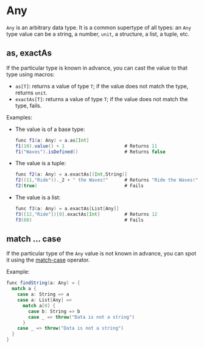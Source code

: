 # Any

`Any` is an arbitrary data type. It is a common supertype of all types: an `Any` type value can be a string, a number, `unit`, a structure, a list, a tuple, etc.

## as, exactAs

If the particular type is known in advance, you can cast the value to that type using macros:

* `as[T]`: returns a value of type `T`; if the value does not match the type, returns `unit`.
* `exactAs[T]`: returns a value of type `T`; if the value does not match the type, fails.

Examples:

* The value is of a base type:

   ```scala
   func f1(a: Any) = a.as[Int]
   f1(10).value() + 1                      # Returns 11
   f1("Waves").isDefined()                 # Returns false
   ```

* The value is a tuple:

   ```scala
   func f2(a: Any) = a.exactAs[(Int,String)]
   f2((11,"Ride"))._2 + " the Waves!"      # Returns "Ride the Waves!"
   f2(true)                                # Fails
   ```

* The value is a list:

   ```scala
   func f3(a: Any) = a.exactAs[List[Any]]
   f3([12,"Ride"])[0].exactAs[Int]         # Returns 12
   f3(88)                                  # Fails
   ```
<!--
In the following example, the `second` function returns the value used by the `first` function (see the [dApp-to-dApp Invocation](/en/ride/advanced/dapp-to-dapp) article):

```scala
{-# STDLIB_VERSION 5 #-}
{-# CONTENT_TYPE DAPP #-}
{-# SCRIPT_TYPE ACCOUNT #-}

@Callable(i)
func first() = {
  strict d = invoke(this,"second",[],[])
  [
    IntegerEntry("key",d.exactAs[Int])
  ]
}

@Callable(i)
func second() = {
  ( [], 42 )
}
```
-->

## match ... case

If the particular type of the `Any` value is not known in advance, you can spot it using the [match-case](/en/ride/operators/match-case) operator.

Example:

```scala
func findString(a: Any) = {
  match a {
    case a: String => a
    case a: List[Any] =>
      match a[0] {
        case b: String => b
        case _ => throw("Data is not a string")
      }
    case _ => throw("Data is not a string")
  }
}
```
